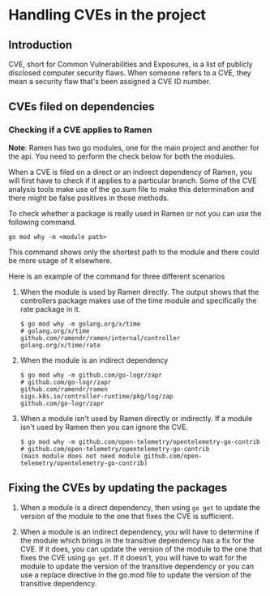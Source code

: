 # Handling CVEs in the project

## Introduction

CVE, short for Common Vulnerabilities and Exposures, is a list of publicly
disclosed computer security flaws. When someone refers to a CVE, they mean a
security flaw that's been assigned a CVE ID number.

## CVEs filed on dependencies

### Checking if a CVE applies to Ramen

**Note**: Ramen has two go modules, one for the main project and another for
the api. You need to perform the check below for both the modules.

When a CVE is filed on a direct or an indirect dependency of Ramen, you will
first have to check if it applies to a particular branch. Some of the CVE
analysis tools make use of the go.sum file to make this determination and there
might be false positives in those methods.

To check whether a package is really used in Ramen or not you can use the
following command.

```
go mod why -m <module path>
```

This command shows only the shortest path to the module and there could be more
usage of it elsewhere.

Here is an example of the command for three different scenarios

1. When the module is used by Ramen directly. The output shows that the
   controllers package makes use of the time module and specifically the rate
   package in it.

    ```
    $ go mod why -m golang.org/x/time
    # golang.org/x/time
    github.com/ramendr/ramen/internal/controller
    golang.org/x/time/rate
    ```

1. When the module is an indirect dependency

    ```
    $ go mod why -m github.com/go-logr/zapr
    # github.com/go-logr/zapr
    github.com/ramendr/ramen
    sigs.k8s.io/controller-runtime/pkg/log/zap
    github.com/go-logr/zapr
    ```

1. When a module isn't used by Ramen directly or indirectly. If a module isn't
   used by Ramen then you can ignore the CVE.

    ```
    $ go mod why -m github.com/open-telemetry/opentelemetry-go-contrib
    # github.com/open-telemetry/opentelemetry-go-contrib
    (main module does not need module github.com/open-telemetry/opentelemetry-go-contrib)
    ```

## Fixing the CVEs by updating the packages

1. When a module is a direct dependency, then using `go get` to update the
   version of the module to the one that fixes the CVE is sufficient.

1. When a module is an indirect dependency, you will have to determine if the
   module which brings in the transitive dependency has a fix for the CVE. If
   it does, you can update the version of the module to the one that fixes the
   CVE using `go get`. If it doesn't, you will have to wait for the module to
   update the version of the transitive dependency or you can use a replace
   directive in the go.mod file to update the version of the transitive
   dependency.
